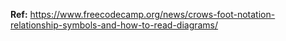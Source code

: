 
**Ref:** https://www.freecodecamp.org/news/crows-foot-notation-relationship-symbols-and-how-to-read-diagrams/
